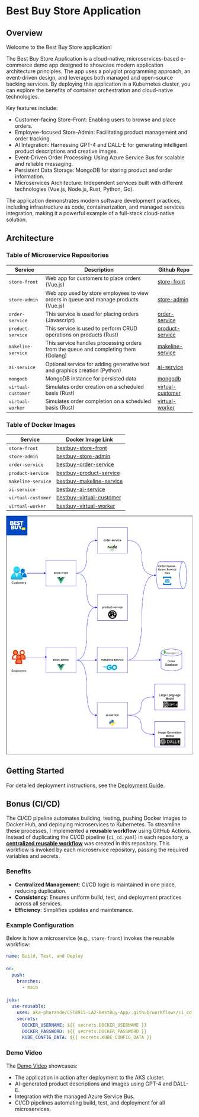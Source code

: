 # Best Buy Store Application

## Overview

Welcome to the Best Buy Store application!

The Best Buy Store Application is a cloud-native, microservices-based e-commerce demo app designed to showcase modern application architecture principles. The app uses a polyglot programming approach, an event-driven design, and leverages both managed and open-source backing services. By deploying this application in a Kubernetes cluster, you can explore the benefits of container orchestration and cloud-native technologies.

Key features include:

- Customer-facing Store-Front: Enabling users to browse and place orders.
- Employee-focused Store-Admin: Facilitating product management and order tracking.
- AI Integration: Harnessing GPT-4 and DALL-E for generating intelligent product descriptions and creative images.
- Event-Driven Order Processing: Using Azure Service Bus for scalable and reliable messaging.
- Persistent Data Storage: MongoDB for storing product and order information.
- Microservices Architecture: Independent services built with different technologies (Vue.js, Node.js, Rust, Python, Go).

The application demonstrates modern software development practices, including infrastructure as code, containerization, and managed services integration, making it a powerful example of a full-stack cloud-native solution.

## Architecture

### Table of Microservice Repositories  

| Service | Description | Github Repo |
| --- | --- | --- |
| `store-front` | Web app for customers to place orders (Vue.js) | [store-front](https://github.com/aka-pharande/CST8915-LA2-Store-Front) |
| `store-admin` | Web app used by store employees to view orders in queue and manage products (Vue.js) | [store-admin](https://github.com/aka-pharande/CST8915-LA2-Store-Admin) |
| `order-service` | This service is used for placing orders (Javascript) | [order-service](https://github.com/aka-pharande/CST8915-LA2-Order-Service) |
| `product-service` | This service is used to perform CRUD operations on products (Rust) | [product-service](https://github.com/aka-pharande/CST8915-LA2-Product-Service) |
| `makeline-service` | This service handles processing orders from the queue and completing them (Golang) | [makeline-service](https://github.com/aka-pharande/CST8915-LA2-Makeline-Service) |
| `ai-service` | Optional service for adding generative text and graphics creation (Python) | [ai-service](https://github.com/aka-pharande/CST8915-LA2-AI-Service) |
| `mongodb` | MongoDB instance for persisted data | [mongodb](https://github.com/docker-library/mongo) |
| `virtual-customer` | Simulates order creation on a scheduled basis (Rust) | [virtual-customer](https://github.com/aka-pharande/CST8915-LA2-Virtual-Customer) |
| `virtual-worker` | Simulates order completion on a scheduled basis (Rust) | [virtual-worker](https://github.com/aka-pharande/CST8915-LA2-Virtual-Worker) |

### Table of Docker Images

| **Service**         | **Docker Image Link**                             |
|----------------------|--------------------------------------------------|
| `store-front`        | [bestbuy-store-front](https://hub.docker.com/r/akapharande/bestbuy-store-front) |
| `store-admin`        | [bestbuy-store-admin](https://hub.docker.com/r/akapharande/bestbuy-store-admin) |
| `order-service`      | [bestbuy-order-service](https://hub.docker.com/r/akapharande/bestbuy-order-service) |
| `product-service`    | [bestbuy-product-service](https://hub.docker.com/r/akapharande/bestbuy-product-service) |
| `makeline-service`   | [bestbuy-makeline-service](https://hub.docker.com/r/akapharande/bestbuy-makeline-service) |
| `ai-service`         | [bestbuy-ai-service](https://hub.docker.com/r/akapharande/bestbuy-ai-service) |
| `virtual-customer`   | [bestbuy-virtual-customer](https://hub.docker.com/r/akapharande/bestbuy-virtual-customer) |
| `virtual-worker`     | [bestbuy-virtual-worker](https://hub.docker.com/r/akapharande/bestbuy-virtual-worker) |


![Logical Application Architecture Diagram](assets/bestbuy-system-architecture.png)



## Getting Started

For detailed deployment instructions, see the [Deployment Guide](./Deployment-guide.md).

## Bonus (CI/CD)

The CI/CD pipeline automates building, testing, pushing Docker images to Docker Hub, and deploying microservices to Kubernetes. To streamline these processes, I implemented a **reusable workflow** using GitHub Actions. Instead of duplicating the CI/CD pipeline (`ci_cd.yaml`) in each repository, a [**centralized reusable workflow**](https://github.com/aka-pharande/CST8915-LA2-BestBuy-App/blob/main/.github/workflows/ci_cd.yaml) was created in this repository. This workflow is invoked by each microservice repository, passing the required variables and secrets.


### **Benefits**
- **Centralized Management**: CI/CD logic is maintained in one place, reducing duplication.
- **Consistency**: Ensures uniform build, test, and deployment practices across all services.
- **Efficiency**: Simplifies updates and maintenance.

### **Example Configuration**
Below is how a microservice (e.g., `store-front`) invokes the reusable workflow:

```yaml
name: Build, Test, and Deploy

on:
  push:
    branches:
      - main

jobs:
  use-reusable:
    uses: aka-pharande/CST8915-LA2-BestBuy-App/.github/workflows/ci_cd.yaml@main # Reference to the reusable workflow
    secrets:
      DOCKER_USERNAME: ${{ secrets.DOCKER_USERNAME }}
      DOCKER_PASSWORD: ${{ secrets.DOCKER_PASSWORD }}
      KUBE_CONFIG_DATA: ${{ secrets.KUBE_CONFIG_DATA }}

```

### **Demo Video**
The [Demo Video](https://youtu.be/your-demo-video-link) showcases:
- The application in action after deployment to the AKS cluster.
- AI-generated product descriptions and images using GPT-4 and DALL-E.
- Integration with the managed Azure Service Bus.
- CI/CD pipelines automating build, test, and deployment for all microservices.